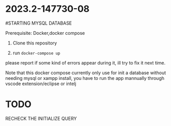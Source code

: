 # 2023.2-147730-08

#STARTING MYSQL DATABASE

Prerequisite: Docker,docker compose

1. Clone this repository

2. run ```docker-compose up```

please report if some kind of errors appear during it, ill try to fix it next time.

Note that this docker compose currently only use for init a database without needing mysql or xampp install, you have to run the app mannually through vscode extension/eclipse or intelj


# TODO

RECHECK THE INITIALIZE QUERY